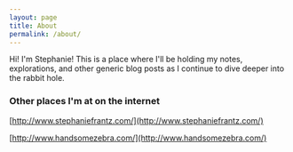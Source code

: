 ```yaml
---
layout: page
title: About
permalink: /about/
---
```


Hi! I'm Stephanie! 
This is a place where I'll be holding my notes, explorations, and other generic blog posts as I continue to dive deeper into the rabbit hole.


### Other places I'm at on the internet

[http://www.stephaniefrantz.com/](http://www.stephaniefrantz.com/)

[http://www.handsomezebra.com/](http://www.handsomezebra.com/)
